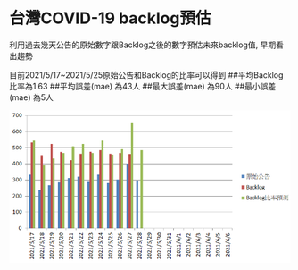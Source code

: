 # 台灣COVID-19 backlog預估

利用過去幾天公告的原始數字跟Backlog之後的數字預估未來backlog值, 早期看出趨勢

目前2021/5/17~2021/5/25原始公告和Backlog的比率可以得到
##平均Backlog比率為1.63
##平均誤差(mae) 為43人
##最大誤差(mae) 為90人
##最小誤差(mae) 為5人


![image](https://github.com/andrewwang7/backlog_est_covid-19/blob/main/backlog.png)



